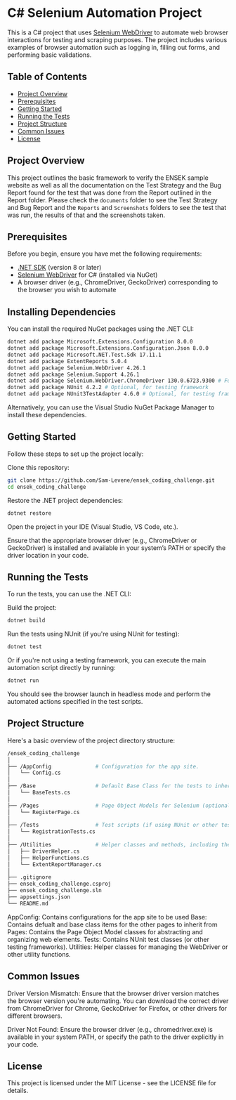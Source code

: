 # C# Selenium Automation Project

This is a C# project that uses [Selenium WebDriver](https://www.selenium.dev/documentation/en/webdriver/) to automate web browser interactions for testing and scraping purposes. The project includes various examples of browser automation such as logging in, filling out forms, and performing basic validations.

## Table of Contents

- [Project Overview](#project-overview)
- [Prerequisites](#prerequisites)
- [Getting Started](#getting-started)
- [Running the Tests](#running-the-tests)
- [Project Structure](#project-structure)
- [Common Issues](#common-issues)
- [License](#license)

## Project Overview

This project outlines the basic framework to verify the ENSEK sample website as well as all the documentation on the Test Strategy and the Bug Report found for the test that was done from the Report outlined in the Report folder. Please check the `documents` folder to see the Test Strategy and Bug Report and the `Reports` and `Screenshots` folders to see the test that was run, the results of that and the screenshots taken.

## Prerequisites

Before you begin, ensure you have met the following requirements:

- [.NET SDK](https://dotnet.microsoft.com/download) (version 8 or later)
- [Selenium WebDriver](https://www.selenium.dev/documentation/en/webdriver/) for C# (installed via NuGet)
- A browser driver (e.g., ChromeDriver, GeckoDriver) corresponding to the browser you wish to automate

## Installing Dependencies

You can install the required NuGet packages using the .NET CLI:

```bash
dotnet add package Microsoft.Extensions.Configuration 8.0.0
dotnet add package Microsoft.Extensions.Configuration.Json 8.0.0
dotnet add package Microsoft.NET.Test.Sdk 17.11.1
dotnet add package ExtentReports 5.0.4
dotnet add package Selenium.WebDriver 4.26.1
dotnet add package Selenium.Support 4.26.1
dotnet add package Selenium.WebDriver.ChromeDriver 130.0.6723.9300 # For Chrome, or install other drivers as needed
dotnet add package NUnit 4.2.2 # Optional, for testing framework
dotnet add package NUnit3TestAdapter 4.6.0 # Optional, for testing framework
```

Alternatively, you can use the Visual Studio NuGet Package Manager to install these dependencies.

## Getting Started

Follow these steps to set up the project locally:

Clone this repository:

```bash
git clone https://github.com/Sam-Levene/ensek_coding_challenge.git
cd ensek_coding_challenge
```

Restore the .NET project dependencies:

```bash
dotnet restore
```
Open the project in your IDE (Visual Studio, VS Code, etc.).

Ensure that the appropriate browser driver (e.g., ChromeDriver or GeckoDriver) is installed and available in your system’s PATH or specify the driver location in your code.

## Running the Tests

To run the tests, you can use the .NET CLI:

Build the project:

```bash
dotnet build
```

Run the tests using NUnit (if you're using NUnit for testing):

```bash
dotnet test
```

Or if you're not using a testing framework, you can execute the main automation script directly by running:

```bash
dotnet run
```

You should see the browser launch in headless mode and perform the automated actions specified in the test scripts.

## Project Structure

Here's a basic overview of the project directory structure:

```bash
/ensek_coding_challenge
│
├── /AppConfig              # Configuration for the app site.
│   └── Config.cs
│
├── /Base                   # Default Base Class for the tests to inherit from
│   └── BaseTests.cs
│
├── /Pages                  # Page Object Models for Selenium (optional)
│   └── RegisterPage.cs
│
├── /Tests                  # Test scripts (if using NUnit or other testing frameworks)
│   └── RegistrationTests.cs
│
├── /Utilities              # Helper classes and methods, including the instructions for the Browser and the WebDriver.
│   ├── DriverHelper.cs
│   ├── HelperFunctions.cs
│   └── ExtentReportManager.cs
│
├── .gitignore
├── ensek_coding_challenge.csproj
├── ensek_coding_challenge.sln
├── appsettings.json
└── README.md
```
AppConfig: Contains configurations for the app site to be used
Base: Contains defualt and base class items for the other pages to inherit from
Pages: Contains the Page Object Model classes for abstracting and organizing web elements.
Tests: Contains NUnit test classes (or other testing frameworks).
Utilities: Helper classes for managing the WebDriver or other utility functions.

## Common Issues

Driver Version Mismatch: Ensure that the browser driver version matches the browser version you're automating. You can download the correct driver from ChromeDriver for Chrome, GeckoDriver for Firefox, or other drivers for different browsers.

Driver Not Found: Ensure the browser driver (e.g., chromedriver.exe) is available in your system PATH, or specify the path to the driver explicitly in your code.

## License

This project is licensed under the MIT License - see the LICENSE file for details.